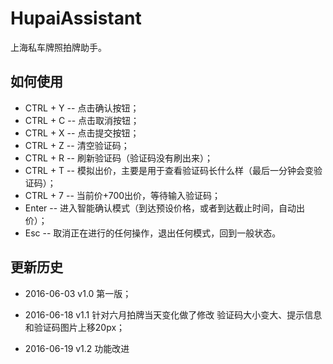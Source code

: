 # HupaiAssistant
上海私车牌照拍牌助手。


## 如何使用
* CTRL + Y -- 点击确认按钮；
* CTRL + C -- 点击取消按钮；
* CTRL + X -- 点击提交按钮；
* CTRL + Z -- 清空验证码；
* CTRL + R -- 刷新验证码（验证码没有刷出来）；
* CTRL + T -- 模拟出价，主要是用于查看验证码长什么样（最后一分钟会变验证码）；
* CTRL + 7 -- 当前价+700出价，等待输入验证码；
* Enter -- 进入智能确认模式（到达预设价格，或者到达截止时间，自动出价）；
* Esc -- 取消正在进行的任何操作，退出任何模式，回到一般状态。


## 更新历史

* 2016-06-03 v1.0 第一版；

* 2016-06-18 v1.1 针对六月拍牌当天变化做了修改
验证码大小变大、提示信息和验证码图片上移20px；


* 2016-06-19 v1.2 功能改进
